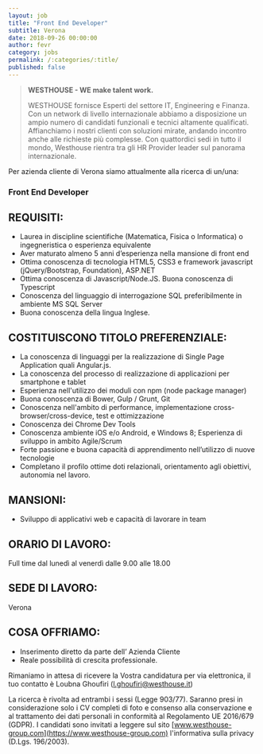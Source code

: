 ```yaml
---
layout: job
title: "Front End Developer"
subtitle: Verona
date: 2018-09-26 00:00:00
author: fevr
category: jobs
permalink: /:categories/:title/
published: false
---
```


> **WESTHOUSE - WE make talent work.**
>
> WESTHOUSE fornisce Esperti del settore IT, Engineering e Finanza. Con un network di livello internazionale
> abbiamo a disposizione un ampio numero di candidati funzionali e tecnici altamente qualificati.
> Affianchiamo i nostri clienti con soluzioni mirate, andando incontro anche alle richieste più complesse. Con
> quattordici sedi in tutto il mondo, Westhouse rientra tra gli HR Provider leader sul panorama internazionale.

Per azienda cliente di Verona siamo attualmente alla ricerca di un/una:

### Front End Developer

## REQUISITI:

- Laurea in discipline scientifiche (Matematica, Fisica o Informatica) o ingegneristica o esperienza equivalente
- Aver maturato almeno 5 anni d’esperienza nella mansione di front end
- Ottima conoscenza di tecnologia HTML5, CSS3 e framework javascript (jQuery/Bootstrap, Foundation), ASP.NET
- Ottima conoscenza di Javascript/Node.JS. Buona conoscenza di Typescript
- Conoscenza del linguaggio di interrogazione SQL preferibilmente in ambiente MS SQL Server
- Buona conoscenza della lingua Inglese.

## COSTITUISCONO TITOLO PREFERENZIALE:

- La conoscenza di linguaggi per la realizzazione di Single Page Application quali Angular.js.
- La conoscenza del processo di realizzazione di applicazioni per smartphone e tablet
- Esperienza nell'utilizzo dei moduli con npm (node package manager)
- Buona conoscenza di Bower, Gulp / Grunt, Git
- Conoscenza nell'ambito di performance, implementazione cross-browser/cross-device, test e ottimizzazione
- Conoscenza dei Chrome Dev Tools
- Conoscenza ambiente iOS e/o Android, e Windows 8; Esperienza di sviluppo in ambito Agile/Scrum
- Forte passione e buona capacità di apprendimento nell’utilizzo di nuove tecnologie
- Completano il profilo ottime doti relazionali, orientamento agli obiettivi, autonomia nel lavoro.

## MANSIONI:

- Sviluppo di applicativi web e capacità di lavorare in team

## ORARIO DI LAVORO:

Full time dal lunedì al venerdì dalle 9.00 alle 18.00

## SEDE DI LAVORO:

Verona

## COSA OFFRIAMO:
-	Inserimento diretto da parte dell’ Azienda Cliente 
-	Reale possibilità di crescita professionale.


Rimaniamo in attesa di ricevere la Vostra candidatura per via elettronica, il tuo contatto è Loubna Ghoufiri ([l.ghoufiri@westhouse.it](mailto:l.ghoufiri@westhouse.it))

La ricerca è rivolta ad entrambi i sessi (Legge 903/77). Saranno presi in considerazione solo i CV completi di foto e consenso alla conservazione e al trattamento dei dati personali in conformità al Regolamento UE 2016/679 (GDPR).
I candidati sono invitati a leggere sul sito [www.westhouse-group.com](https://www.westhouse-group.com) l'informativa sulla privacy (D.Lgs. 196/2003).
